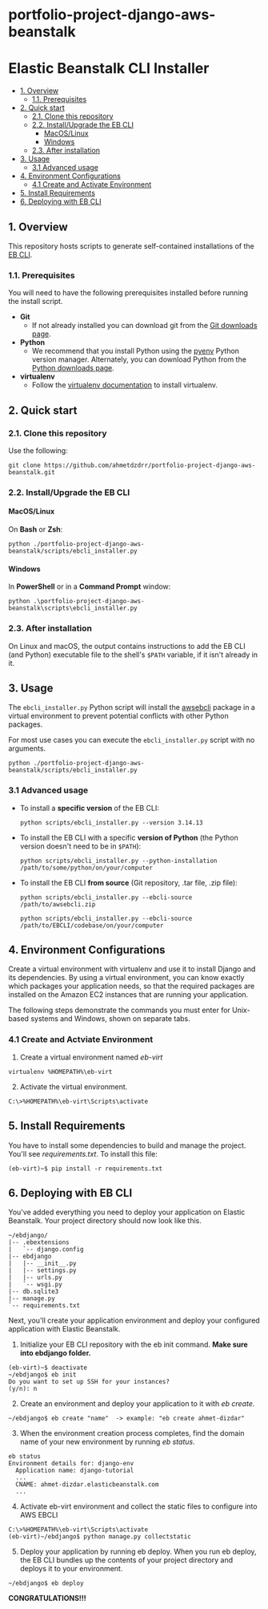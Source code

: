 # portfolio-project-django-aws-beanstalk

# Elastic Beanstalk CLI Installer
- [1. Overview](#1-overview)
  - [1.1. Prerequisites](#11-prerequisites)
- [2. Quick start](#2-quick-start)
  - [2.1. Clone this repository](#21-clone-this-repository)
  - [2.2. Install/Upgrade the EB CLI](#22-installupgrade-the-eb-cli)
    - [MacOS/Linux](#macoslinux)
    - [Windows](#windows)
  - [2.3. After installation](#23-after-installation)
- [3. Usage](#3-usage)
  - [3.1 Advanced usage](#31-advanced-usage)
- [4. Environment Configurations](#4-environment-configurations)
  - [4.1 Create and Activate Environment](#41-create-and-activate-environment)
- [5. Install Requirements](#5-install-requirements)
- [6. Deploying with EB CLI](#6-deploying-with-eb-cli)

## 1. Overview

This repository hosts scripts to generate self-contained installations of the [EB CLI](https://docs.aws.amazon.com/elasticbeanstalk/latest/dg/eb-cli3.html).

### 1.1. Prerequisites

You will need to have the following prerequisites installed before running the install script.

* **Git**
  * If not already installed you can download git from the [Git downloads page](https://git-scm.com/downloads).
* **Python**
  * We recommend that you install Python using the [pyenv](https://github.com/pyenv/pyenv) Python version manager. Alternately, you can download Python from the [Python downloads page](https://www.python.org/downloads/).
* **virtualenv**
  * Follow the [virtualenv documentation](https://virtualenv.pypa.io/en/latest/installation.html) to install virtualenv.

## 2. Quick start

### 2.1. Clone this repository

Use the following:

```
git clone https://github.com/ahmetdzdrr/portfolio-project-django-aws-beanstalk.git
```

### 2.2. Install/Upgrade the EB CLI

#### MacOS/Linux
On **Bash** or **Zsh**:

```
python ./portfolio-project-django-aws-beanstalk/scripts/ebcli_installer.py
```

#### Windows
In **PowerShell** or in a **Command Prompt** window:

```
python .\portfolio-project-django-aws-beanstalk\scripts\ebcli_installer.py
```

### 2.3. After installation

On Linux and macOS, the output contains instructions to add the EB CLI (and Python) executable file to the shell's `$PATH` variable, if it isn't already in it.

## 3. Usage

The `ebcli_installer.py` Python script will install the [awsebcli](https://pypi.org/project/awsebcli/) package in a virtual environment to prevent potential conflicts with other Python packages.

For most use cases you can execute the `ebcli_installer.py` script with no arguments.

```
python ./portfolio-project-django-aws-beanstalk/scripts/ebcli_installer.py
```

### 3.1 Advanced usage

  - To install a **specific version** of the EB CLI:

    ```shell
    python scripts/ebcli_installer.py --version 3.14.13
    ```

  - To install the EB CLI with a specific **version of Python** (the Python version doesn't need to be in `$PATH`):

    ```shell
    python scripts/ebcli_installer.py --python-installation /path/to/some/python/on/your/computer
    ```

  - To install the EB CLI **from source** (Git repository, .tar file, .zip file):
    ```shell
    python scripts/ebcli_installer.py --ebcli-source /path/to/awsebcli.zip

    python scripts/ebcli_installer.py --ebcli-source /path/to/EBCLI/codebase/on/your/computer
    ```

## 4. Environment Configurations

Create a virtual environment with virtualenv and use it to install Django and its dependencies. By using a virtual environment, you can know exactly which packages your application needs, so that the required packages are installed on the Amazon EC2 instances that are running your application.

The following steps demonstrate the commands you must enter for Unix-based systems and Windows, shown on separate tabs.

### 4.1 Create and Actviate Environment

1. Create a virtual environment named *eb-virt*

```
virtualenv %HOMEPATH%\eb-virt
```

2. Activate the virtual environment.

```
C:\>%HOMEPATH%\eb-virt\Scripts\activate
```

## 5. Install Requirements

You have to install some dependencies to build and manage the project. You'll see *requirements.txt*. To install this file:

```
(eb-virt)~$ pip install -r requirements.txt
```

## 6. Deploying with EB CLI

You've added everything you need to deploy your application on Elastic Beanstalk. Your project directory should now look like this.

```
~/ebdjango/
|-- .ebextensions
|   `-- django.config
|-- ebdjango
|   |-- __init__.py
|   |-- settings.py
|   |-- urls.py
|   `-- wsgi.py
|-- db.sqlite3
|-- manage.py
`-- requirements.txt
```

Next, you'll create your application environment and deploy your configured application with Elastic Beanstalk.

1. Initialize your EB CLI repository with the eb init command. **Make sure into ebdjango folder.**

```
(eb-virt)~$ deactivate
~/ebdjango$ eb init
Do you want to set up SSH for your instances?
(y/n): n
```

2. Create an environment and deploy your application to it with *eb create*.

```
~/ebdjango$ eb create "name"  -> example: "eb create ahmet-dizdar"
```

3. When the environment creation process completes, find the domain name of your new environment by running *eb status*.

```
eb status
Environment details for: django-env
  Application name: django-tutorial
  ...
  CNAME: ahmet-dizdar.elasticbeanstalk.com
  ...
```

4. Activate eb-virt environment and collect the static files to configure into AWS EBCLI

```
C:\>%HOMEPATH%\eb-virt\Scripts\activate
(eb-virt)~/ebdjango$ python manage.py collectstatic
```

5. Deploy your application by running eb deploy. When you run eb deploy, the EB CLI bundles up the contents of your project directory and deploys it to your environment.

```
~/ebdjango$ eb deploy
```

**CONGRATULATIONS!!!**

